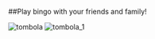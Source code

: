 ##Play bingo with your friends and family!


![tombola](https://github.com/matteoprogramming/tombola/assets/148125922/fce09303-cd2b-4a6e-9a45-b99ee298c644)
![tombola_1](https://github.com/matteoprogramming/tombola/assets/148125922/d8cdfc22-29ec-432b-9cfe-755a01fa0db0)

